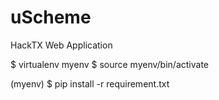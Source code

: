 # uScheme
HackTX Web Application

$ virtualenv myenv
$ source myenv/bin/activate 

(myenv) $ pip install -r requirement.txt

